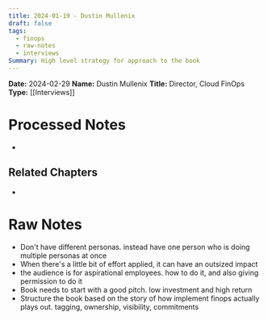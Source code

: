 ```yaml
---
title: 2024-01-19 - Dustin Mullenix
draft: false
tags:
  - finops
  - raw-notes
  - interviews
Summary: High level strategy for approach to the book
---
```


**Date:** 2024-02-29
**Name:** Dustin Mullenix
**Title:** Director, Cloud FinOps
**Type:** [[Interviews]]

# Processed Notes
- 

## Related Chapters
- 

# Raw Notes
- Don't have different personas. instead have one person who is doing multiple personas at once
- When there's a little bit of effort applied, it can have an outsized impact
- the audience is for aspirational employees. how to do it, and also giving permission to do it
- Book needs to start with a good pitch. low investment and high return
- Structure the book based on the story of how implement finops actually plays out. tagging, ownership, visibility, commitments